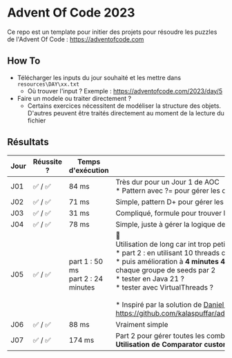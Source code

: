 # Advent Of Code 2023

Ce repo est un template pour initier des projets pour résoudre les puzzles de l'Advent Of Code : https://adventofcode.com

## How To
- Télécharger les inputs du jour souhaité et les mettre dans `resources\DAY\xx.txt`
  - Où trouver l'input ? Exemple : https://adventofcode.com/2023/day/5 
- Faire un modele ou traiter directement ?
  - Certains exercices nécessitent de modéliser la structure des objets. D'autres peuvent être traités directement au moment de la lecture du fichier


## Résultats
| Jour 	| Réussite ?	| Temps d'exécution 	| A retenir 	|
|---	|---	|---	|---	|
| J01 	| ✅ / ✅ 	| 84 ms 	| Très dur pour un Jour 1 de AOC<br> * Pattern avec ?= pour gérer les chevauchements 	|
| J02 	| ✅ / ✅  	| 71 ms 	| Simple, pattern D+ pour gérer les numériques 	|
| J03 	| ✅ / ✅  	| 31 ms 	| Compliqué, formule pour trouver les valeurs adjacentes intéressante 	|
| J04 	| ✅ / ✅  	| 78 ms 	| Simple, juste à gérer la logique de la part2 avec la répétition des n cartes 	|
| J05 	| ✅ / ✅  	| part 1 : 50 ms<br>part 2 : 24 minutes 	| 🤯<br> Utilisation de long car int trop petit, 2 milliards d'itérations en brutforce<br> * part 2 : en utilisant 10 threads car il y a 10 groupes de seeds<br>* puis amélioration à **4 minutes 40 sec**, en passant à 20 threads et en divisant chaque groupe de seeds par 2<br>* tester en Java 21 ?<br>* tester avec VirtualThreads ? <br><br>* Inspiré par la solution de [Daniel Persson](https://github.com/kalaspuffar) : https://github.com/kalaspuffar/advent2023/blob/main/src/main/java/org/ea/Day5.java 	|
| J06 	| ✅ / ✅  	| 88 ms 	| Vraiment simple 	|  	|
| J07 	| ✅ / ✅  	| 174 ms 	| Part 2 pour gérer toutes les combinaisons à améliorer<br> **Utilisation de Comparator custom pour faire un tri** 	|  	|
